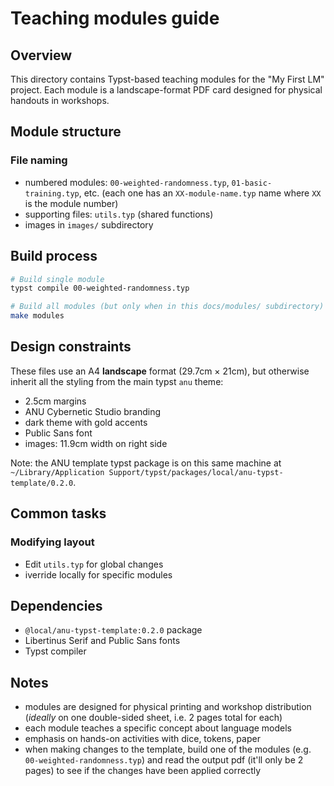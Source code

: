 # Teaching modules guide

## Overview

This directory contains Typst-based teaching modules for the "My First LM"
project. Each module is a landscape-format PDF card designed for physical
handouts in workshops.

## Module structure

### File naming

- numbered modules: `00-weighted-randomness.typ`, `01-basic-training.typ`, etc.
  (each one has an `XX-module-name.typ` name where `XX` is the module number)
- supporting files: `utils.typ` (shared functions)
- images in `images/` subdirectory

## Build process

```bash
# Build single module
typst compile 00-weighted-randomness.typ

# Build all modules (but only when in this docs/modules/ subdirectory)
make modules
```

## Design constraints

These files use an A4 **landscape** format (29.7cm × 21cm), but otherwise
inherit all the styling from the main typst `anu` theme:

- 2.5cm margins
- ANU Cybernetic Studio branding
- dark theme with gold accents
- Public Sans font
- images: 11.9cm width on right side

Note: the ANU template typst package is on this same machine at
`~/Library/Application Support/typst/packages/local/anu-typst-template/0.2.0`.

## Common tasks

### Modifying layout

- Edit `utils.typ` for global changes
- iverride locally for specific modules

## Dependencies

- `@local/anu-typst-template:0.2.0` package
- Libertinus Serif and Public Sans fonts
- Typst compiler

## Notes

- modules are designed for physical printing and workshop distribution
  (_ideally_ on one double-sided sheet, i.e. 2 pages total for each)
- each module teaches a specific concept about language models
- emphasis on hands-on activities with dice, tokens, paper
- when making changes to the template, build one of the modules (e.g.
  `00-weighted-randomness.typ`) and read the output pdf (it'll only be 2 pages)
  to see if the changes have been applied correctly

